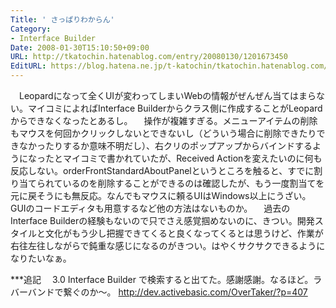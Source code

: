 ```yaml
---
Title: ' さっぱりわからん'
Category:
- Interface Builder
Date: 2008-01-30T15:10:50+09:00
URL: http://tkatochin.hatenablog.com/entry/20080130/1201673450
EditURL: https://blog.hatena.ne.jp/t-katochin/tkatochin.hatenablog.com/atom/entry/6653586347154755016
---
```


　Leopardになって全くUIが変わってしまいWebの情報がぜんぜん当てはまらない。マイコミによればInterface Builderからクラス側に作成することがLeopardからできなくなったとあるし。
　操作が複雑すぎる。メニューアイテムの削除もマウスを何回かクリックしないとできないし（どういう場合に削除できたりできなかったりするか意味不明だし）、右クリのポップアップからバインドするようになったとマイコミで書かれていたが、Received Actionを変えたいのに何も反応しない。orderFrontStandardAboutPanelというところを触ると、すでに割り当てられているのを削除することができるのは確認したが、もう一度割当てを元に戻そうにも無反応。なんでもマウスに頼るUIはWindows以上にうざい。GUIのコードエディタも用意するなど他の方法はないものか。 
　過去のInterface Builderの経験もないので只でさえ感覚掴めないのに、きつい。開発スタイルと文化がもう少し把握できてくると良くなってくるとは思うけど、作業が右往左往しながらで鈍重な感じになるのがきつい。はやくサクサクできるようになりたいなぁ。

***追記
　3.0 Interface Builder で検索すると出てた。感謝感謝。なるほど。ラバーバンドで繋ぐのか〜。
http://dev.activebasic.com/OverTaker/?p=407
